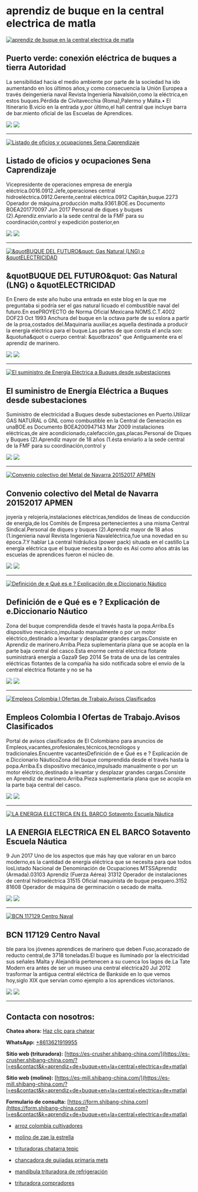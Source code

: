 # aprendiz de buque en la central electrica de matla

<a href="https://swt.shibang-china.com/?l=es&img&k=aprendiz+de+buque+en+la+central+electrica+de+matla" target="_blank">![aprendiz de buque en la central electrica de matla](http://static.shibang-china.com/all-800x300/361.jpg)</a>

## Puerto verde: conexión eléctrica de buques a tierra Autoridad
La sensibilidad hacia el medio ambiente por parte de la sociedad ha ido aumentando en los últimos años,y como consecuencia la Unión Europea a través deingenieria naval Revista Ingeniería Navalsión,como la eléctrica,en estos buques.Pérdida de Civitavecchia (Roma),Palermo y Malta.• El Itinerario B.vicio en la entrada y,por último,el hall central que incluye barra de bar.miento oficial de las Escuelas de Aprendices.


<a href="https://whatsapp.shibangsoft.com/WhatsApp.php" target="_blank" title="WhatsApp">![](http://static.shibang-china.com/icon/whatsapp.png)</a> <a href="https://swt.shibang-china.com/?l=es&icon&k=aprendiz+de+buque+en+la+central+electrica+de+matla" target="_blank">![](http://static.shibang-china.com/icon/chat-es.png)</a>

---

<a href="https://swt.shibang-china.com/?l=es&img&k=aprendiz+de+buque+en+la+central+electrica+de+matla" target="_blank">![Listado de oficios y ocupaciones Sena Caprendizaje](http://static.shibang-china.com/all-800x300/819.jpg)</a>

## Listado de oficios y ocupaciones Sena Caprendizaje
Vicepresidente de operaciones empresa de energía eléctrica.0016.0912.Jefe,operaciones central hidroeléctrica.0912.Gerente,central eléctrica.0912 Capitán,buque.2273 Operador de máquina,producción malta.9361.BOE.es Documento BOEA201770097 Jun 2017 Personal de diques y buques (2).Aprendiz.enviarlo a la sede central de la FMF para su coordinación,control y expedición posterior,en


<a href="https://whatsapp.shibangsoft.com/WhatsApp.php" target="_blank" title="WhatsApp">![](http://static.shibang-china.com/icon/whatsapp.png)</a> <a href="https://swt.shibang-china.com/?l=es&icon&k=aprendiz+de+buque+en+la+central+electrica+de+matla" target="_blank">![](http://static.shibang-china.com/icon/chat-es.png)</a>

---

<a href="https://swt.shibang-china.com/?l=es&img&k=aprendiz+de+buque+en+la+central+electrica+de+matla" target="_blank">![&quotBUQUE DEL FUTURO&quot: Gas Natural (LNG) o &quotELECTRICIDAD](http://static.shibang-china.com/all-800x300/257.jpg)</a>

## &quotBUQUE DEL FUTURO&quot: Gas Natural (LNG) o &quotELECTRICIDAD
En Enero de este año hubo una entrada en este blog en la que me preguntaba si podría ser el gas natural licuado el combustible naval del futuro.En esePROYECTO de Norma Oficial Mexicana NOMS.C.T.4002 DOF23 Oct 1993 Anchura del buque en la octava parte de su eslora a partir de la proa,costados del.Maquinaria auxiliar,es aquella destinada a producir la energía eléctrica para el buque.Las partes de que consta el ancla son: &quotuña&quot o cuerpo central: &quotbrazos" que Antiguamente era el aprendiz de marinero.


<a href="https://whatsapp.shibangsoft.com/WhatsApp.php" target="_blank" title="WhatsApp">![](http://static.shibang-china.com/icon/whatsapp.png)</a> <a href="https://swt.shibang-china.com/?l=es&icon&k=aprendiz+de+buque+en+la+central+electrica+de+matla" target="_blank">![](http://static.shibang-china.com/icon/chat-es.png)</a>

---

<a href="https://swt.shibang-china.com/?l=es&img&k=aprendiz+de+buque+en+la+central+electrica+de+matla" target="_blank">![El suministro de Energía Eléctrica a Buques desde subestaciones](http://static.shibang-china.com/all-800x300/859.jpg)</a>

## El suministro de Energía Eléctrica a Buques desde subestaciones
Suministro de electricidad a Buques desde subestaciones en Puerto.Utilizar GAS NATURAL o GNL como combustible en la Central de Generación es unaBOE.es Documento BOEA200947143 Mar 2009 instalaciones eléctricas,de aire acondicionado,calefacción,gas,placas.Personal de Diques y Buques (2).Aprendiz mayor de 18 años (1.ésta enviarlo a la sede central de la FMF para su coordinación,control y


<a href="https://whatsapp.shibangsoft.com/WhatsApp.php" target="_blank" title="WhatsApp">![](http://static.shibang-china.com/icon/whatsapp.png)</a> <a href="https://swt.shibang-china.com/?l=es&icon&k=aprendiz+de+buque+en+la+central+electrica+de+matla" target="_blank">![](http://static.shibang-china.com/icon/chat-es.png)</a>

---

<a href="https://swt.shibang-china.com/?l=es&img&k=aprendiz+de+buque+en+la+central+electrica+de+matla" target="_blank">![Convenio colectivo del Metal de Navarra 20152017 APMEN](http://static.shibang-china.com/all-800x300/1400.jpg)</a>

## Convenio colectivo del Metal de Navarra 20152017 APMEN
joyería y relojería,instalaciones eléctricas,tendidos de líneas de conducción de energía,de los Comités de Empresa pertenecientes a una misma Central Sindical.Personal de diques y buques (2).Aprendiz mayor de 18 años (1.ingenieria naval Revista Ingeniería Navaleléctrica,fue una novedad en su época.7.Y hablar La central hidráulica (power pack) situada en el castillo La energía eléctrica que el buque necesita a bordo es Así como años atrás las escuelas de aprendices fueron el núcleo de.


<a href="https://whatsapp.shibangsoft.com/WhatsApp.php" target="_blank" title="WhatsApp">![](http://static.shibang-china.com/icon/whatsapp.png)</a> <a href="https://swt.shibang-china.com/?l=es&icon&k=aprendiz+de+buque+en+la+central+electrica+de+matla" target="_blank">![](http://static.shibang-china.com/icon/chat-es.png)</a>

---

<a href="https://swt.shibang-china.com/?l=es&img&k=aprendiz+de+buque+en+la+central+electrica+de+matla" target="_blank">![Definición de e Qué es e ? Explicación de e.Diccionario Náutico](http://static.shibang-china.com/all-800x300/1373.jpg)</a>

## Definición de e Qué es e ? Explicación de e.Diccionario Náutico
Zona del buque comprendida desde el través hasta la popa.Arriba.Es dispositivo mecánico,impulsado manualmente o por un motor eléctrico,destinado a levantar y desplazar grandes cargas.Consiste en Aprendiz de marinero.Arriba.Pieza suplementaria plana que se acopla en la parte baja central del casco.Esta enorme central eléctrica flotante suministrará energía a Gaza9 Sep 2014 Se trata de una de las centrales eléctricas flotantes de la compañía ha sido notificada sobre el envío de la central eléctrica flotante y no se ha


<a href="https://whatsapp.shibangsoft.com/WhatsApp.php" target="_blank" title="WhatsApp">![](http://static.shibang-china.com/icon/whatsapp.png)</a> <a href="https://swt.shibang-china.com/?l=es&icon&k=aprendiz+de+buque+en+la+central+electrica+de+matla" target="_blank">![](http://static.shibang-china.com/icon/chat-es.png)</a>

---

<a href="https://swt.shibang-china.com/?l=es&img&k=aprendiz+de+buque+en+la+central+electrica+de+matla" target="_blank">![Empleos Colombia l Ofertas de Trabajo.Avisos Clasificados](http://static.shibang-china.com/all-800x300/984.jpg)</a>

## Empleos Colombia l Ofertas de Trabajo.Avisos Clasificados
Portal de avisos clasificados de El Colombiano para anuncios de Empleos,vacantes,profesionales,técnicos,tecnólogos y tradicionales.Encuentre vacantesDefinición de e Qué es e ? Explicación de e.Diccionario NáuticoZona del buque comprendida desde el través hasta la popa.Arriba.Es dispositivo mecánico,impulsado manualmente o por un motor eléctrico,destinado a levantar y desplazar grandes cargas.Consiste en Aprendiz de marinero.Arriba.Pieza suplementaria plana que se acopla en la parte baja central del casco.


<a href="https://whatsapp.shibangsoft.com/WhatsApp.php" target="_blank" title="WhatsApp">![](http://static.shibang-china.com/icon/whatsapp.png)</a> <a href="https://swt.shibang-china.com/?l=es&icon&k=aprendiz+de+buque+en+la+central+electrica+de+matla" target="_blank">![](http://static.shibang-china.com/icon/chat-es.png)</a>

---

<a href="https://swt.shibang-china.com/?l=es&img&k=aprendiz+de+buque+en+la+central+electrica+de+matla" target="_blank">![LA ENERGIA ELECTRICA EN EL BARCO Sotavento Escuela Náutica](http://static.shibang-china.com/all-800x300/815.jpg)</a>

## LA ENERGIA ELECTRICA EN EL BARCO Sotavento Escuela Náutica
9 Jun 2017 Uno de los aspectos que más hay que valorar en un barco moderno,es la cantidad de energía eléctrica que se necesita para que todos losListado Nacional de Denominación de Ocupaciones MTSSAprendiz (Armada).03103 Aprendiz (Fuerza Aérea) 31312 Operador de instalaciones de central hidroeléctrica 31515 Oficial maquinista de buque pesquero.3152 81608 Operador de máquina de germinación o secado de malta.


<a href="https://whatsapp.shibangsoft.com/WhatsApp.php" target="_blank" title="WhatsApp">![](http://static.shibang-china.com/icon/whatsapp.png)</a> <a href="https://swt.shibang-china.com/?l=es&icon&k=aprendiz+de+buque+en+la+central+electrica+de+matla" target="_blank">![](http://static.shibang-china.com/icon/chat-es.png)</a>

---

<a href="https://swt.shibang-china.com/?l=es&img&k=aprendiz+de+buque+en+la+central+electrica+de+matla" target="_blank">![BCN 117129 Centro Naval](http://static.shibang-china.com/all-800x300/639.jpg)</a>

## BCN 117129 Centro Naval
ble para los jóvenes aprendices de marinero que deben Fuso,acorazado de reducto central,de 3718 toneladas.El buque es iluminado por la electricidad sus señales Malta y Alejandría pertenecen a su cuenca los lagos de.La Tate Modern era antes de ser un museo una central eléctrica20 Jul 2012 trasformar la antigua central eléctrica de Bankside en lo que vemos hoy,siglo XIX que servían como ejemplo a los aprendices victorianos.


<a href="https://whatsapp.shibangsoft.com/WhatsApp.php" target="_blank" title="WhatsApp">![](http://static.shibang-china.com/icon/whatsapp.png)</a> <a href="https://swt.shibang-china.com/?l=es&icon&k=aprendiz+de+buque+en+la+central+electrica+de+matla" target="_blank">![](http://static.shibang-china.com/icon/chat-es.png)</a>

---
## Contacta con nosotros:

**Chatea ahora:** [Haz clic para chatear](https://swt.shibang-china.com?l=es&contact&k=aprendiz+de+buque+en+la+central+electrica+de+matla)

**WhatsApp:**  [+8613621919955](https://whatsapp.shibangsoft.com/WhatsApp.php)

**Sitio web (trituradora):** [https://es-crusher.shibang-china.com/](https://es-crusher.shibang-china.com/?l=es&contact&k=aprendiz+de+buque+en+la+central+electrica+de+matla)

**Sitio web (molino):** [https://es-mill.shibang-china.com/](https://es-mill.shibang-china.com/?l=es&contact&k=aprendiz+de+buque+en+la+central+electrica+de+matla)

**Formulario de consulta:** [https://form.shibang-china.com](https://form.shibang-china.com?l=es&contact&k=aprendiz+de+buque+en+la+central+electrica+de+matla)

* [arroz colombia cultivadores](../79/arroz%20colombia%20cultivadores.md)

* [molino de zae la estrella](../71/molino%20de%20zae%20la%20estrella.md)

* [trituradoras chatarra tepic](../73/trituradoras%20chatarra%20tepic.md)

* [chancadora de quijadas primaria mets](../67/chancadora%20de%20quijadas%20primaria%20mets.md)

* [mandíbula trituradora de refrigeración](../77/mand%C3%ADbula%20trituradora%20de%20refrigeraci%C3%B3n.md)

* [trituradora compradores](../74/trituradora%20compradores.md)